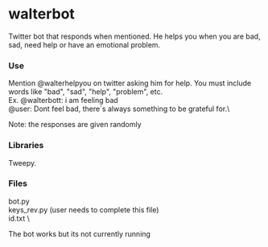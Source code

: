 # walterbot
Twitter bot that responds when mentioned. He helps you when you are bad, sad, need help or have an emotional problem.

### Use

Mention @walterhelpyou on twitter asking him for help. You must include words like "bad", "sad", "help", "problem", etc.\
Ex. @walterbott: i am feeling bad \
    @user: Dont feel bad, there´s always something to be grateful for.\

Note: the responses are given randomly

### Libraries

Tweepy.

### Files

bot.py \
keys_rev.py (user needs to complete this file) \
id.txt \


The bot works but its not currently running
